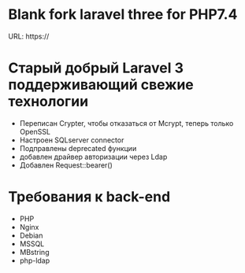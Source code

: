 # Blank fork laravel three for PHP7.4

URL: https://

# Старый добрый Laravel 3 поддерживающий свежие технологии

  - Переписан Crypter, чтобы отказаться от Mcrypt, теперь только OpenSSL
  - Настроен SQLserver connector
  - Подправлены deprecated функции
  - добавлен драйвер авторизации через Ldap
  - Добавлен Request::bearer()

# Требования к back-end

  - PHP 
  - Nginx
  - Debian
  - MSSQL
  - MBstring
  - php-ldap 
